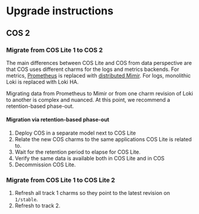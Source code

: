 # Upgrade instructions

## COS 2

### Migrate from COS Lite 1 to COS 2

The main differences between COS Lite and COS from data perspective 
are that COS uses different charms for the logs and metrics backends.
For metrics, [Prometheus](https://charmhub.io/prometheus-k8s) is replaced with [distributed Mimir](https://charmhub.io/mimir-coordinator-k8s). For logs, monolithic 
Loki is replaced with Loki HA.

Migrating data from Prometheus to Mimir or from one charm revision of 
Loki to another is complex and nuanced. At this point, we recommend a 
retention-based phase-out.

#### Migration via retention-based phase-out

1. Deploy COS in a separate model next to COS Lite
2. Relate the new COS charms to the same applications COS Lite is related to.
3. Wait for the retention period to elapse for COS Lite.
4. Verify the same data is available both in COS Lite and in COS
5. Decommission COS Lite.

### Migrate from COS Lite 1 to COS Lite 2
1. Refresh all track 1 charms so they point to the latest revision on `1/stable`.
2. Refresh to track 2.
